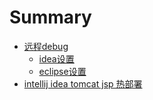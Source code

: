 # Summary

* [远程debug](README.md)
  * [idea设置](ideashe-zhi.md)
  * [eclipse设置](eclipseshe-zhi.md)
* [intellij idea tomcat jsp 热部署](intellij-idea-tomcat-jsp-re-bu-shu.md)

